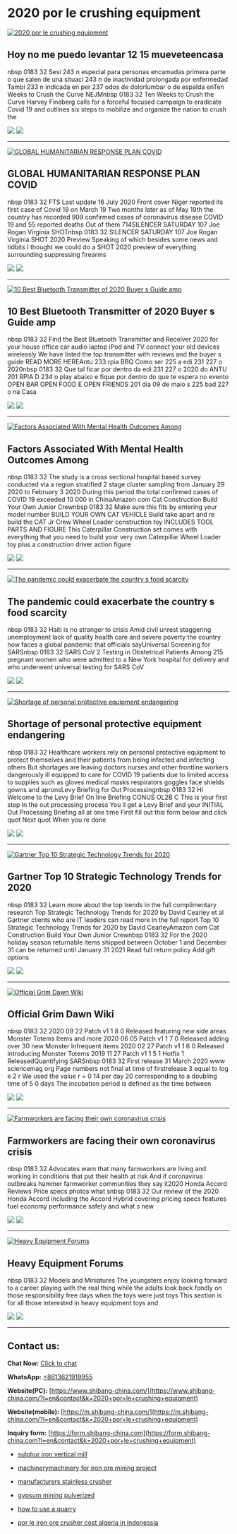 # 2020 por le crushing equipment

<a href="https://swt.shibang-china.com/?l=en&img&k=2020+por+le+crushing+equipment" target="_blank">![2020 por le crushing equipment](http://static.shibang-china.com/all-800x300/1465.jpg)</a>

## Hoy no me puedo levantar 12 15 mueveteencasa
nbsp 0183 32 Sesi 243 n especial para personas encamadas primera parte o que salen de una situaci 243 n de inactividad prolongada por enfermedad Tambi 233 n indicada en per 237 odos de dolorlumbar o de espalda enTen Weeks to Crush the Curve NEJMnbsp 0183 32 Ten Weeks to Crush the Curve Harvey Fineberg calls for a forceful focused campaign to eradicate Covid 19 and outlines six steps to mobilize and organize the nation to crush the


<a href="https://whatsapp.shibangsoft.com/WhatsApp.php" target="_blank" title="WhatsApp">![](http://static.shibang-china.com/icon/whatsapp.png)</a> <a href="https://swt.shibang-china.com/?l=en&icon&k=2020+por+le+crushing+equipment" target="_blank">![](http://static.shibang-china.com/icon/chat-en.png)</a>

---

<a href="https://swt.shibang-china.com/?l=en&img&k=2020+por+le+crushing+equipment" target="_blank">![GLOBAL HUMANITARIAN RESPONSE PLAN COVID](http://static.shibang-china.com/all-800x300/169.jpg)</a>

## GLOBAL HUMANITARIAN RESPONSE PLAN COVID
nbsp 0183 32 FTS Last update 16 July 2020 Front cover Niger reported its first case of Covid 19 on March 19 Two months later as of May 19th the country has recorded 909 confirmed cases of coronavirus disease COVID 19 and 55 reported deaths Out of them 714SILENCER SATURDAY 107 Joe Rogan Virginia SHOTnbsp 0183 32 SILENCER SATURDAY 107 Joe Rogan Virginia SHOT 2020 Preview Speaking of which besides some news and tidbits I thought we could do a SHOT 2020 preview of everything surrounding suppressing firearms


<a href="https://whatsapp.shibangsoft.com/WhatsApp.php" target="_blank" title="WhatsApp">![](http://static.shibang-china.com/icon/whatsapp.png)</a> <a href="https://swt.shibang-china.com/?l=en&icon&k=2020+por+le+crushing+equipment" target="_blank">![](http://static.shibang-china.com/icon/chat-en.png)</a>

---

<a href="https://swt.shibang-china.com/?l=en&img&k=2020+por+le+crushing+equipment" target="_blank">![10 Best Bluetooth Transmitter of 2020 Buyer s Guide amp](http://static.shibang-china.com/all-800x300/1470.jpg)</a>

## 10 Best Bluetooth Transmitter of 2020 Buyer s Guide amp
nbsp 0183 32 Find the Best Bluetooth Transmitter and Receiver 2020 for your house office car audio laptop iPod and TV connect your old devices wirelessly We have listed the top transmitter with reviews and the buyer s guide READ MORE HEREAntu 233 rpia BBQ Como ser 225 a edi 231 227 o 2020nbsp 0183 32 Que tal ficar por dentro da edi 231 227 o 2020 do ANTU 201 RPIA D 234 o play abaixo e fique por dentro do que te espera no evento OPEN BAR OPEN FOOD E OPEN FRIENDS 201 dia 09 de maio s 225 bad 227 o na Casa


<a href="https://whatsapp.shibangsoft.com/WhatsApp.php" target="_blank" title="WhatsApp">![](http://static.shibang-china.com/icon/whatsapp.png)</a> <a href="https://swt.shibang-china.com/?l=en&icon&k=2020+por+le+crushing+equipment" target="_blank">![](http://static.shibang-china.com/icon/chat-en.png)</a>

---

<a href="https://swt.shibang-china.com/?l=en&img&k=2020+por+le+crushing+equipment" target="_blank">![Factors Associated With Mental Health Outcomes Among](http://static.shibang-china.com/all-800x300/29.jpg)</a>

## Factors Associated With Mental Health Outcomes Among
nbsp 0183 32 The study is a cross sectional hospital based survey conducted via a region stratified 2 stage cluster sampling from January 29 2020 to February 3 2020 During this period the total confirmed cases of COVID 19 exceeded 10 000 in ChinaAmazon com Cat Construction Build Your Own Junior Crewnbsp 0183 32 Make sure this fits by entering your model number BUILD YOUR OWN CAT VEHICLE Build take apart and re build the CAT Jr Crew Wheel Loader construction toy INCLUDES TOOL PARTS AND FIGURE This Caterpillar Construction set comes with everything that you need to build your very own Caterpillar Wheel Loader toy plus a construction driver action figure


<a href="https://whatsapp.shibangsoft.com/WhatsApp.php" target="_blank" title="WhatsApp">![](http://static.shibang-china.com/icon/whatsapp.png)</a> <a href="https://swt.shibang-china.com/?l=en&icon&k=2020+por+le+crushing+equipment" target="_blank">![](http://static.shibang-china.com/icon/chat-en.png)</a>

---

<a href="https://swt.shibang-china.com/?l=en&img&k=2020+por+le+crushing+equipment" target="_blank">![The pandemic could exacerbate the country s food scarcity](http://static.shibang-china.com/all-800x300/519.jpg)</a>

## The pandemic could exacerbate the country s food scarcity
nbsp 0183 32 Haiti is no stranger to crisis Amid civil unrest staggering unemployment lack of quality health care and severe poverty the country now faces a global pandemic that officials sayUniversal Screening for SARSnbsp 0183 32 SARS CoV 2 Testing in Obstetrical Patients Among 215 pregnant women who were admitted to a New York hospital for delivery and who underwent universal testing for SARS CoV


<a href="https://whatsapp.shibangsoft.com/WhatsApp.php" target="_blank" title="WhatsApp">![](http://static.shibang-china.com/icon/whatsapp.png)</a> <a href="https://swt.shibang-china.com/?l=en&icon&k=2020+por+le+crushing+equipment" target="_blank">![](http://static.shibang-china.com/icon/chat-en.png)</a>

---

<a href="https://swt.shibang-china.com/?l=en&img&k=2020+por+le+crushing+equipment" target="_blank">![Shortage of personal protective equipment endangering](http://static.shibang-china.com/all-800x300/1354.jpg)</a>

## Shortage of personal protective equipment endangering
nbsp 0183 32 Healthcare workers rely on personal protective equipment to protect themselves and their patients from being infected and infecting others But shortages are leaving doctors nurses and other frontline workers dangerously ill equipped to care for COVID 19 patients due to limited access to supplies such as gloves medical masks respirators goggles face shields gowns and apronsLevy Briefing for Out Processingnbsp 0183 32 Hi Welcome to the Levy Brief On line Briefing CONUS OL2B C This is your first step in the out processing process You ll get a Levy Brief and your INITIAL Out Processing Briefing all at one time First fill out this form below and click quot Next quot When you re done


<a href="https://whatsapp.shibangsoft.com/WhatsApp.php" target="_blank" title="WhatsApp">![](http://static.shibang-china.com/icon/whatsapp.png)</a> <a href="https://swt.shibang-china.com/?l=en&icon&k=2020+por+le+crushing+equipment" target="_blank">![](http://static.shibang-china.com/icon/chat-en.png)</a>

---

<a href="https://swt.shibang-china.com/?l=en&img&k=2020+por+le+crushing+equipment" target="_blank">![Gartner Top 10 Strategic Technology Trends for 2020](http://static.shibang-china.com/all-800x300/1371.jpg)</a>

## Gartner Top 10 Strategic Technology Trends for 2020
nbsp 0183 32 Learn more about the top trends in the full complimentary research Top Strategic Technology Trends for 2020 by David Cearley et al Gartner clients who are IT leaders can read more in the full report Top 10 Strategic Technology Trends for 2020 by David CearleyAmazon com Cat Construction Build Your Own Junior Crewnbsp 0183 32 For the 2020 holiday season returnable items shipped between October 1 and December 31 can be returned until January 31 2021 Read full return policy Add gift options


<a href="https://whatsapp.shibangsoft.com/WhatsApp.php" target="_blank" title="WhatsApp">![](http://static.shibang-china.com/icon/whatsapp.png)</a> <a href="https://swt.shibang-china.com/?l=en&icon&k=2020+por+le+crushing+equipment" target="_blank">![](http://static.shibang-china.com/icon/chat-en.png)</a>

---

<a href="https://swt.shibang-china.com/?l=en&img&k=2020+por+le+crushing+equipment" target="_blank">![Official Grim Dawn Wiki](http://static.shibang-china.com/all-800x300/1111.jpg)</a>

## Official Grim Dawn Wiki
nbsp 0183 32 2020 09 22 Patch v1 1 8 0 Released featuring new side areas Monster Totems Items and more 2020 06 05 Patch v1 1 7 0 Released adding over 30 new Monster Infrequent items 2020 02 27 Patch v1 1 6 0 Released introducing Monster Totems 2019 11 27 Patch v1 1 5 1 Hotfix 1 ReleasedQuantifying SARSnbsp 0183 32 First release 31 March 2020 www sciencemag org Page numbers not final at time of firstrelease 3 equal to log e 2 r We used the value r = 0 14 per day 20 corresponding to a doubling time of 5 0 days The incubation period is defined as the time between


<a href="https://whatsapp.shibangsoft.com/WhatsApp.php" target="_blank" title="WhatsApp">![](http://static.shibang-china.com/icon/whatsapp.png)</a> <a href="https://swt.shibang-china.com/?l=en&icon&k=2020+por+le+crushing+equipment" target="_blank">![](http://static.shibang-china.com/icon/chat-en.png)</a>

---

<a href="https://swt.shibang-china.com/?l=en&img&k=2020+por+le+crushing+equipment" target="_blank">![Farmworkers are facing their own coronavirus crisis](http://static.shibang-china.com/all-800x300/346.jpg)</a>

## Farmworkers are facing their own coronavirus crisis
nbsp 0183 32 Advocates warn that many farmworkers are living and working in conditions that put their health at risk And if coronavirus outbreaks hammer farmworker communities they say it2020 Honda Accord Reviews Price specs photos what snbsp 0183 32 Our review of the 2020 Honda Accord including the Accord Hybrid covering pricing specs features fuel economy performance safety and what s new


<a href="https://whatsapp.shibangsoft.com/WhatsApp.php" target="_blank" title="WhatsApp">![](http://static.shibang-china.com/icon/whatsapp.png)</a> <a href="https://swt.shibang-china.com/?l=en&icon&k=2020+por+le+crushing+equipment" target="_blank">![](http://static.shibang-china.com/icon/chat-en.png)</a>

---

<a href="https://swt.shibang-china.com/?l=en&img&k=2020+por+le+crushing+equipment" target="_blank">![Heavy Equipment Forums](http://static.shibang-china.com/all-800x300/1158.jpg)</a>

## Heavy Equipment Forums
nbsp 0183 32 Models and Miniatures The youngsters enjoy looking forward to a career playing with the real thing while the adults look back fondly on those responsibility free days when the toys were just toys This section is for all those interested in heavy equipment toys and

<a href="https://whatsapp.shibangsoft.com/WhatsApp.php" target="_blank" title="WhatsApp">![](http://static.shibang-china.com/icon/whatsapp.png)</a> <a href="https://swt.shibang-china.com/?l=en&icon&k=2020+por+le+crushing+equipment" target="_blank">![](http://static.shibang-china.com/icon/chat-en.png)</a>

---
## Contact us:

**Chat Now:** [Click to chat](https://swt.shibang-china.com?l=en&contact&k=2020+por+le+crushing+equipment)

**WhatsApp:**  [+8613621919955](https://whatsapp.shibangsoft.com/WhatsApp.php)

**Website(PC):** [https://www.shibang-china.com/](https://www.shibang-china.com/?l=en&contact&k=2020+por+le+crushing+equipment)

**Website(mobile):** [https://m.shibang-china.com/](https://m.shibang-china.com/?l=en&contact&k=2020+por+le+crushing+equipment)

**Inquiry form:** [https://form.shibang-china.com](https://form.shibang-china.com?l=en&contact&k=2020+por+le+crushing+equipment)

* [sulphur iron vertical mill](../162/sulphur%20iron%20vertical%20mill.md)

* [machinerymachinery for iron ore mining project](../169/machinerymachinery%20for%20iron%20ore%20mining%20project.md)

* [manufacturers stainless crusher](../169/manufacturers%20stainless%20crusher.md)

* [gypsum mining pulverized](../162/gypsum%20mining%20pulverized.md)

* [how to use a quarry](../169/how%20to%20use%20a%20quarry.md)

* [por le iron ore crusher cost algeria in indonessia](../165/por%20le%20iron%20ore%20crusher%20cost%20algeria%20in%20indonessia.md)